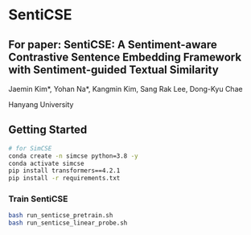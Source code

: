 # SentiCSE
## For paper: SentiCSE: A Sentiment-aware Contrastive Sentence Embedding Framework with Sentiment-guided Textual Similarity
Jaemin Kim*, Yohan Na*, Kangmin Kim, Sang Rak Lee, Dong-Kyu Chae

Hanyang University

## Getting Started

```bash
# for SimCSE
conda create -n simcse python=3.8 -y
conda activate simcse
pip install transformers==4.2.1
pip install -r requirements.txt
```

### Train SentiCSE
```bash
bash run_senticse_pretrain.sh
bash run_senticse_linear_probe.sh
```
